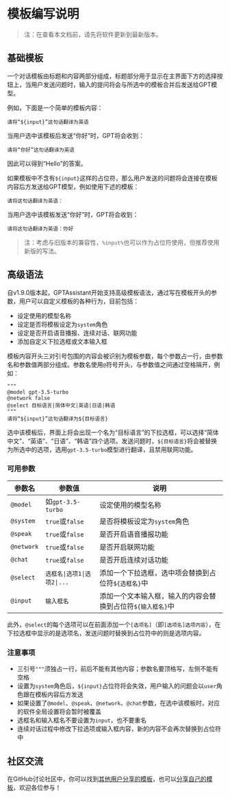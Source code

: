 # 模板编写说明

> 注：在查看本文档前，请先将软件更新到最新版本。

## 基础模板

一个对话模板由标题和内容两部分组成，标题部分用于显示在主界面下方的选择按钮上，当用户发送问题时，输入的提问将会与所选中的模板合并后发送给GPT模型。

例如，下面是一个简单的模板内容：

```
请将“${input}”这句话翻译为英语
```

当用户选中该模板后发送“你好”时，GPT将会收到：

```
请将“你好”这句话翻译为英语
```

因此可以得到“Hello”的答案。

如果模板中不含有`${input}`这样的占位符，那么用户发送的问题将会连接在模板内容后方发送给GPT模型，例如使用下述的模板：

```
请将这句话翻译为英语：
```

当用户选中该模板发送“你好”时，GPT将会收到：

```
请将这句话翻译为英语：你好
```

> 注：考虑与旧版本的兼容性，`%input%`也可以作为占位符使用，但推荐使用新版的写法。

## 高级语法

自v1.9.0版本起，GPTAssistant开始支持高级模板语法，通过写在模板开头的参数，用户可以自定义模板的各种行为，目前包括：

- 设定使用的模型名称
- 设定是否将模板设定为`system`角色
- 设定是否开启语音播报、连续对话、联网功能
- 添加自定义下拉选框或文本输入框

模板内容开头三对引号包围的内容会被识别为模板参数，每个参数占一行，由参数名和参数值两部分组成。参数名使用`@`符号开头，与参数值之间通过空格隔开，例如：

```
"""
@model gpt-3.5-turbo
@network false
@select 目标语言|简体中文|英语|日语|韩语
"""
请将“${input}”这句话翻译为${目标语言}
```

选中该模板后，界面上将会出现一个名为“目标语言”的下拉选框，可以选择“简体中文”、“英语”、“日语”、“韩语”四个选项。发送问题时，`${目标语言}`将会被替换为所选中的选项，选用`gpt-3.5-turbo`模型进行翻译，且禁用联网功能。

### 可用参数

| 参数名 | 参数值 | 说明 |
| --- | --- | --- |
| `@model` | 如`gpt-3.5-turbo` | 设定使用的模型名称 |
| `@system` | `true`或`false` | 是否将模板设定为`system`角色 |
| `@speak` | `true`或`false` | 是否开启语音播报功能 |
| `@network` | `true`或`false` | 是否开启联网功能 |
| `@chat` | `true`或`false` | 是否开启连续对话功能 |
| `@select` | `选框名\|选项1\|选项2\|...` | 添加一个下拉选框，选中项会替换到占位符`${选框名}`中 |
| `@input` | `输入框名` | 添加一个文本输入框，输入的内容会替换到占位符`${输入框名}`中 |

此外，`@select`的每个选项可以在前面添加一个`[选项名]`（即`[选项名]选项内容`），在下拉选框中显示的是选项名，发送问题时替换到占位符中的则是选项内容。

### 注意事项

- 三引号`"""`须独占一行，前后不能有其他内容；参数名要顶格写，左侧不能有空格
- 设置为`system`角色后，`${input}`占位符将会失效，用户输入的问题会以`user`角色跟在模板内容后方发送
- 如果设置了`@model`、`@speak`、`@network`、`@chat`参数，在选中该模板时，对应的软件全局设置将会暂时被覆盖
- 选框名和输入框名不要设置为`input`，也不要重名
- 连续对话过程中修改下拉选项或输入框内容，新的内容不会再次替换到占位符中

## 社区交流

在GitHub讨论社区中，你可以找到[其他用户分享的模板](https://github.com/Skythinker616/gpt-assistant-android/discussions/categories/templates)，也可以[分享自己的模板](https://github.com/Skythinker616/gpt-assistant-android/discussions/new?category=templates)，欢迎各位参与！
